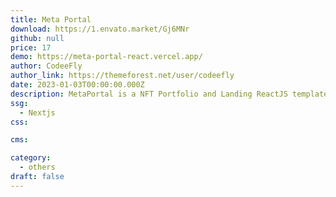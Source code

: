 ```yaml
---
title: Meta Portal
download: https://1.envato.market/Gj6MNr
github: null
price: 17
demo: https://meta-portal-react.vercel.app/
author: CodeeFly
author_link: https://themeforest.net/user/codeefly
date: 2023-01-03T00:00:00.000Z
description: MetaPortal is a NFT Portfolio and Landing ReactJS template that can be used to build your own NFT Portfolio page. MetaPortal is a best designed NFT blockchain, crypto, crypto art, digital and many mor purpose ReactJS Template.
ssg:
  - Nextjs
css:

cms:

category:
  - others
draft: false
---
```


